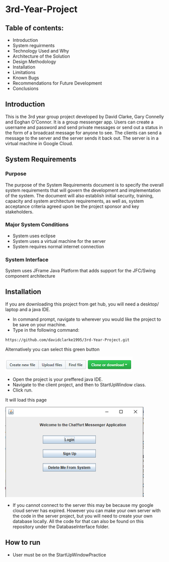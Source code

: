 # 3rd-Year-Project

## Table of contents:
* Introduction
* System reguirments
* Technology Used and Why
* Architecture of the Solution
* Design Methodology
* Installation
* Limitations
* Known Bugs
* Recommendations for Future Development
* Conclusions


## Introduction 

This is the 3rd year group project developed by David Clarke, Gary Connelly and Eoghan O'Connor. It is a group messenger app. Users can create a username and password and send private messages or send out a status in the form of a broadcast message for anyone to see. The clients can send a message to the server and the server sends it back out. The server is in a virtual machine in Google Cloud.

## System Requirements

### Purpose
The purpose of the System Requirements document is to specify the overall system requirements that will govern the development and implementation of the system.  The document will also establish initial security, training, capacity and system architecture requirements, as well as, system acceptance criteria agreed upon be the project sponsor and key stakeholders.

### Major System Conditions
- System uses eclipse
- System uses a virtual machine for the server
- System requires normal internet connection

### System Interface

System uses JFrame Java Platform that adds support for the JFC/Swing component architecture

## Installation

If you are downloading this project from get hub, you will need a desktop/ laptop and a java IDE.
- In command prompt, navigate to wherever you would like the project to be save on your machine. 
- Type in the following command: 

```
https://github.com/davidclarke1995/3rd-Year-Project.git
```
Alternatively you can select this green button

![oops](https://github.com/davidclarke1995/3rd-Year-Project/blob/master/MessengerClient/Images/GitClone.PNG)

- Open the project is your preffered java IDE.
- Navigate to the client project, and then to StartUpWindow class. 
- Click run. 

It will load this page

![oops](https://github.com/davidclarke1995/3rd-Year-Project/blob/master/MessengerClient/Images/LandingPage.png)

* If you cannot connect to the server this may be because my google cloud server has expired. However you can make your own server with the code in the server project, but you will need to create your own database locally. All the code for that can also be found on this repository under the DatabaseInterface folder.

## How to run 

- User must be on the StartUpWindowPractice



